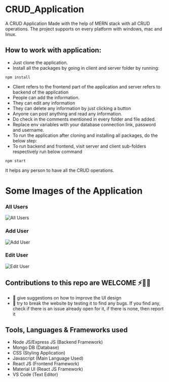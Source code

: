 # CRUD_Application
A CRUD Application Made with the help of MERN stack with all CRUD operations. The project supports on every platform with windows, mac and linux.

## How to work with application:
* Just clone the application.
* Install all the packages by going in client and server folder by running:
``` 
npm install 
```
* Client refers to the frontend part of the application and server refers to backend of the application
* People can add the information.
* They can edit any information
* They can delete any information by just clicking a button
* Anyone can post anything and read any information.
* Do check in the comments mentioned in every folder and file added.
* Replace env variables with your database connection link, password and username.
* To run the application after cloning and installing all packages, do the below step:
* To run backend and frontend, visit server and client sub-folders respectively run below command
```
npm start
```

It helps any person to have all the CRUD operations.

# Some Images of the Application

### All Users
![All Users](https://i.ibb.co/yQsQp4p/ss1.png)


### Add User
![Add User](https://i.ibb.co/QbZXjd8/ss2.png)


### Edit User
![Edit User](https://i.ibb.co/xhhPQxj/ss3.png)


## Contributions to this repo are WELCOME ⚡️🙌🏻
- :art: give suggestions on how to improve the UI design
- :hammer: try to break the website by testing it to find any bugs. If you find any, check if there is an issue already open for it, if there is none, then report it

## Tools, Languages & Frameworks used
* Node JS/Express JS (Backend Framework)
* Mongo DB (Database)
* CSS (Styling Application)
* Javascript (Main Language Used)
* React JS (Frontend Framework)
* Material UI (React JS Framework)
* VS Code (Text Editor)

